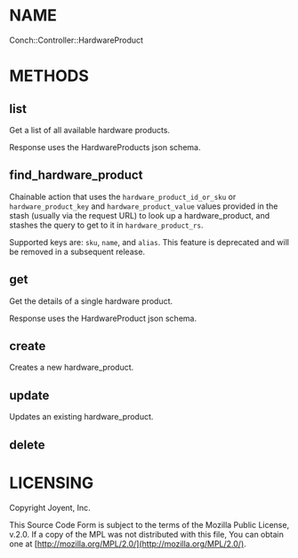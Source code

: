 # NAME

Conch::Controller::HardwareProduct

# METHODS

## list

Get a list of all available hardware products.

Response uses the HardwareProducts json schema.

## find\_hardware\_product

Chainable action that uses the `hardware_product_id_or_sku` or `hardware_product_key` and
`hardware_product_value` values provided in the stash (usually via the request URL) to look up
a hardware\_product, and stashes the query to get to it in `hardware_product_rs`.

Supported keys are: `sku`, `name`, and `alias`. This feature is deprecated and will be
removed in a subsequent release.

## get

Get the details of a single hardware product.

Response uses the HardwareProduct json schema.

## create

Creates a new hardware\_product.

## update

Updates an existing hardware\_product.

## delete

# LICENSING

Copyright Joyent, Inc.

This Source Code Form is subject to the terms of the Mozilla Public License,
v.2.0. If a copy of the MPL was not distributed with this file, You can obtain
one at [http://mozilla.org/MPL/2.0/](http://mozilla.org/MPL/2.0/).
